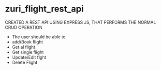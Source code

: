 # zuri_flight_rest_api

CREATED A REST API USING EXPRESS JS, THAT PERFORMS THE NORMAL CRUD OPERATION
- The user should be able to 
- add/Book flight
- Get al flight
- Get single flight
- Update/Edit flght
- Delete Flight
